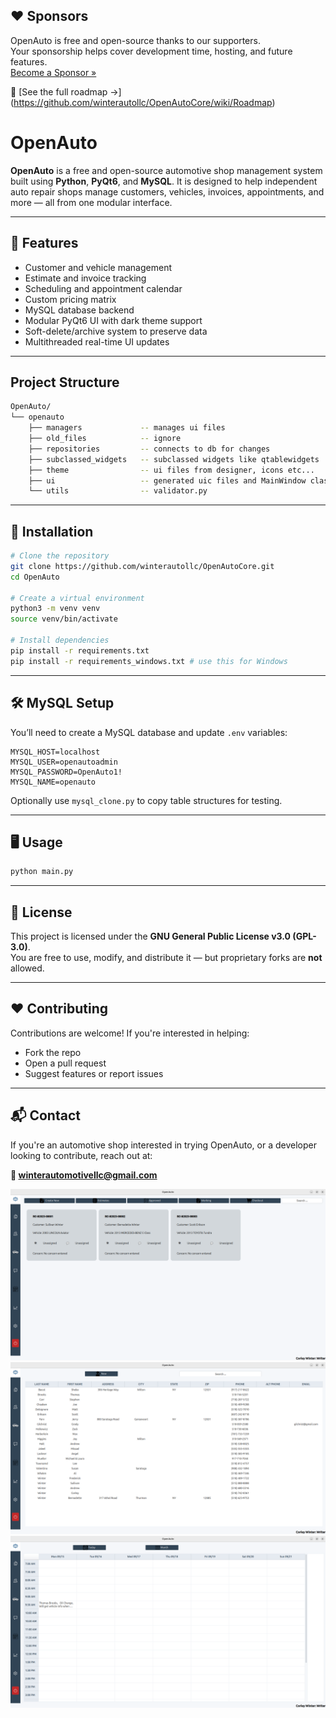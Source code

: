 ## ❤️ Sponsors

OpenAuto is free and open-source thanks to our supporters.  
Your sponsorship helps cover development time, hosting, and future features.  
[Become a Sponsor »](https://github.com/sponsors/winterautollc)

📖 [See the full roadmap →] (https://github.com/winterautollc/OpenAutoCore/wiki/Roadmap)

# OpenAuto

**OpenAuto** is a free and open-source automotive shop management system built using **Python**, **PyQt6**, and **MySQL**. It is designed to help independent auto repair shops manage customers, vehicles, invoices, appointments, and more — all from one modular interface.

---

## 🚀 Features

- Customer and vehicle management
- Estimate and invoice tracking
- Scheduling and appointment calendar
- Custom pricing matrix
- MySQL database backend
- Modular PyQt6 UI with dark theme support
- Soft-delete/archive system to preserve data
- Multithreaded real-time UI updates

---

## Project Structure

```bash
OpenAuto/
└── openauto
    ├── managers             -- manages ui files
    ├── old_files            -- ignore
    ├── repositories         -- connects to db for changes
    ├── subclassed_widgets   -- subclassed widgets like qtablewidgets
    ├── theme                -- ui files from designer, icons etc...
    ├── ui                   -- generated uic files and MainWindow class
    └── utils                -- validator.py

```

---

## 🧪 Installation

```bash
# Clone the repository
git clone https://github.com/winterautollc/OpenAutoCore.git
cd OpenAuto

# Create a virtual environment
python3 -m venv venv
source venv/bin/activate

# Install dependencies
pip install -r requirements.txt
pip install -r requirements_windows.txt # use this for Windows
```

---

## 🛠 MySQL Setup

You’ll need to create a MySQL database and update `.env` variables:

```env
MYSQL_HOST=localhost
MYSQL_USER=openautoadmin
MYSQL_PASSWORD=OpenAuto1!
MYSQL_NAME=openauto
```

Optionally use `mysql_clone.py` to copy table structures for testing.

---

## 🖥 Usage

```bash
python main.py
```

---

## 📄 License

This project is licensed under the **GNU General Public License v3.0 (GPL-3.0)**.  
You are free to use, modify, and distribute it — but proprietary forks are **not** allowed.

---

## ❤️ Contributing

Contributions are welcome! If you're interested in helping:
- Fork the repo
- Open a pull request
- Suggest features or report issues

---

## 📬 Contact

If you're an automotive shop interested in trying OpenAuto, or a developer looking to contribute, reach out at:

**📧 winterautomotivellc@gmail.com**

![Screenshot from 2025-09-13 21-10-17.png](assets/images/Screenshot%20from%202025-09-13%2021-10-17.png)
![Screenshot from 2025-09-13 21-10-27.png](assets/images/Screenshot%20from%202025-09-13%2021-10-27.png)
![Screenshot from 2025-09-13 21-10-48.png](assets/images/Screenshot%20from%202025-09-13%2021-10-48.png)

